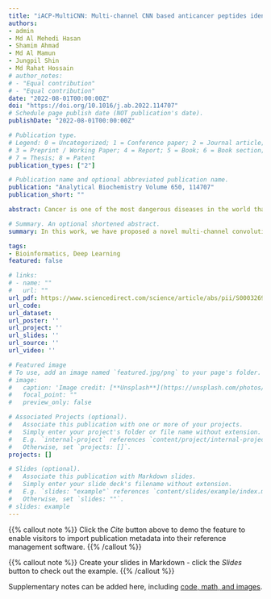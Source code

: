 ```yaml
---
title: "iACP-MultiCNN: Multi-channel CNN based anticancer peptides identification"
authors:
- admin
- Md Al Mehedi Hasan
- Shamim Ahmad
- Md Al Mamun
- Jungpil Shin
- Md Rahat Hossain
# author_notes:
# - "Equal contribution"
# - "Equal contribution"
date: "2022-08-01T00:00:00Z"
doi: "https://doi.org/10.1016/j.ab.2022.114707"
# Schedule page publish date (NOT publication's date).
publishDate: "2022-08-01T00:00:00Z"

# Publication type.
# Legend: 0 = Uncategorized; 1 = Conference paper; 2 = Journal article;
# 3 = Preprint / Working Paper; 4 = Report; 5 = Book; 6 = Book section;
# 7 = Thesis; 8 = Patent
publication_types: ["2"]

# Publication name and optional abbreviated publication name.
publication: "Analytical Biochemistry Volume 650, 114707"
publication_short: ""

abstract: Cancer is one of the most dangerous diseases in the world that often leads to misery and death. Current treatments include different kinds of anticancer therapy which exhibit different types of side effects. Because of certain physicochemical properties, anticancer peptides (ACPs) have opened a new path of treatments for this deadly disease. That is why a well-performed methodology for identifying novel anticancer peptides has great importance in the fight against cancer. In addition to the laboratory techniques, various machine learning and deep learning methodologies have developed in recent years for this task. Although these models have shown reasonable predictive ability, there's still room for improvement in terms of performance and exploring new types of algorithms. In this work, we have proposed a novel multi-channel convolutional neural network (CNN) for identifying anticancer peptides from protein sequences. We have collected data from the existing state-of-the-art methodologies and applied binary encoding for data preprocessing. We have also employed k-fold cross-validation to train our models on benchmark datasets and compared our models' performance on the independent datasets. The comparison has indicated our models' superiority on various evaluation metrics. We think our work can be a valuable asset in finding novel anticancer peptides.

# Summary. An optional shortened abstract.
summary: In this work, we have proposed a novel multi-channel convolutional neural network (CNN) for identifying anticancer peptides from protein sequences.

tags:
- Bioinformatics, Deep Learning
featured: false

# links:
# - name: ""
#   url: ""
url_pdf: https://www.sciencedirect.com/science/article/abs/pii/S0003269722001634
url_code: 
url_dataset: 
url_poster: ''
url_project: ''
url_slides: ''
url_source: ''
url_video: ''

# Featured image
# To use, add an image named `featured.jpg/png` to your page's folder. 
# image:
#   caption: 'Image credit: [**Unsplash**](https://unsplash.com/photos/jdD8gXaTZsc)'
#   focal_point: ""
#   preview_only: false

# Associated Projects (optional).
#   Associate this publication with one or more of your projects.
#   Simply enter your project's folder or file name without extension.
#   E.g. `internal-project` references `content/project/internal-project/index.md`.
#   Otherwise, set `projects: []`.
projects: []

# Slides (optional).
#   Associate this publication with Markdown slides.
#   Simply enter your slide deck's filename without extension.
#   E.g. `slides: "example"` references `content/slides/example/index.md`.
#   Otherwise, set `slides: ""`.
# slides: example
---
```


{{% callout note %}}
Click the *Cite* button above to demo the feature to enable visitors to import publication metadata into their reference management software.
{{% /callout %}}

{{% callout note %}}
Create your slides in Markdown - click the *Slides* button to check out the example.
{{% /callout %}}

Supplementary notes can be added here, including [code, math, and images](https://wowchemy.com/docs/writing-markdown-latex/).
